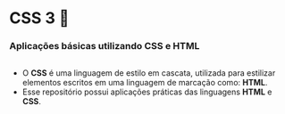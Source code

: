 # CSS 3 📑
### Aplicações básicas utilizando CSS e HTML
##
* O __CSS__ é uma linguagem de estilo em cascata, utilizada para estilizar elementos escritos em uma linguagem de marcação como: __HTML__.
* Esse repositório possui aplicações práticas das linguagens __HTML__ e __CSS__.

